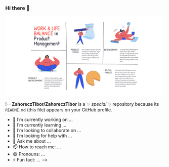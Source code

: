 ### Hi there 👋
![Header](https://github.com/ZahoreczTibor/ZahoreczTibor/blob/main/product%20management.jpeg "Header")

!--
**ZahoreczTibor/ZahoreczTibor** is a ✨ _special_ ✨ repository because its `README.md` (this file) appears on your GitHub profile.


- 🔭 I’m currently working on ...
- 🌱 I’m currently learning ...
- 👯 I’m looking to collaborate on ...
- 🤔 I’m looking for help with ...
- 💬 Ask me about ...
- 📫 How to reach me: ...
- 😄 Pronouns: ...
- ⚡ Fun fact: ...
-->

